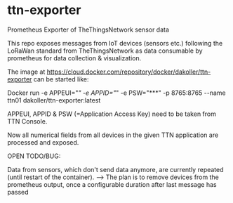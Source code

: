 # ttn-exporter
Prometheus Exporter of TheThingsNetwork sensor data

This repo exposes messages from IoT devices (sensors etc.) following the LoRaWan standard from TheThingsNetwork as data consumable by prometheus for data collection & visualization.

The image at https://cloud.docker.com/repository/docker/dakoller/ttn-exporter can be started like:

Docker run -e APPEUI="*" -e APPID="*" -e PSW="***" -p 8765:8765 --name ttn01 dakoller/ttn-exporter:latest

APPEUI, APPID & PSW (=Application Access Key) need to be taken from TTN Console.

Now all numerical fields from all devices in the given TTN application are processed and exposed.

OPEN TODO/BUG:

Data from sensors, which don't send data anymore, are currently repeated (until restart of the container). --> The plan is to remove devices from the prometheus output, once a configurable duration after last message has passed
